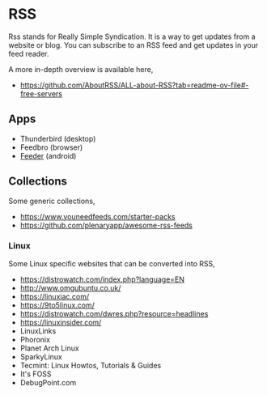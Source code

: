 # RSS

Rss stands for Really Simple Syndication. It is a way to get updates from a website or blog. You can subscribe to an RSS feed and get updates in your feed reader.

A more in-depth overview is available here,

- <https://github.com/AboutRSS/ALL-about-RSS?tab=readme-ov-file#-free-servers>

## Apps

- Thunderbird (desktop)
- Feedbro (browser)
- [Feeder](https://f-droid.org/packages/com.nononsenseapps.feeder/) (android)

## Collections

Some generic collections,

- <https://www.youneedfeeds.com/starter-packs>
- <https://github.com/plenaryapp/awesome-rss-feeds>

### Linux

Some Linux specific websites that can be converted into RSS,

- <https://distrowatch.com/index.php?language=EN>
- <http://www.omgubuntu.co.uk/>
- <https://linuxiac.com/>
- <https://9to5linux.com/>
- <https://distrowatch.com/dwres.php?resource=headlines>
- <https://linuxinsider.com/>
- LinuxLinks
- Phoronix
- Planet Arch Linux
- SparkyLinux
- Tecmint: Linux Howtos, Tutorials & Guides
- It's FOSS
- DebugPoint.com
